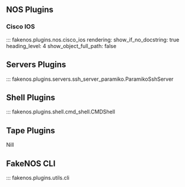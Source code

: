 ## NOS Plugins

### Cisco IOS

::: fakenos.plugins.nos.cisco_ios
    rendering:
      show_if_no_docstring: true
	  heading_level: 4
	  show_object_full_path: false
			
## Servers Plugins

::: fakenos.plugins.servers.ssh_server_paramiko.ParamikoSshServer

## Shell Plugins

::: fakenos.plugins.shell.cmd_shell.CMDShell

## Tape Plugins

Nill

## FakeNOS CLI

::: fakenos.plugins.utils.cli
